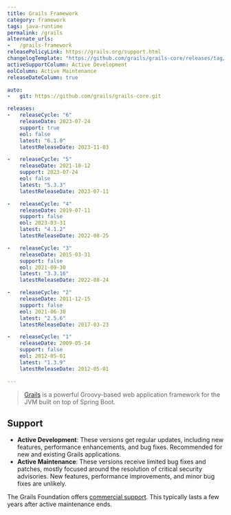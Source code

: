 ```yaml
---
title: Grails Framework
category: framework
tags: java-runtime
permalink: /grails
alternate_urls:
-   /grails-framework
releasePolicyLink: https://grails.org/support.html
changelogTemplate: "https://github.com/grails/grails-core/releases/tag/v__LATEST__"
activeSupportColumn: Active Development
eolColumn: Active Maintenance
releaseDateColumn: true

auto:
-   git: https://github.com/grails/grails-core.git

releases:
-   releaseCycle: "6"
    releaseDate: 2023-07-24
    support: true
    eol: false
    latest: "6.1.0"
    latestReleaseDate: 2023-11-03

-   releaseCycle: "5"
    releaseDate: 2021-10-12
    support: 2023-07-24
    eol: false
    latest: "5.3.3"
    latestReleaseDate: 2023-07-11

-   releaseCycle: "4"
    releaseDate: 2019-07-11
    support: false
    eol: 2023-03-31
    latest: "4.1.2"
    latestReleaseDate: 2022-08-25

-   releaseCycle: "3"
    releaseDate: 2015-03-31
    support: false
    eol: 2021-09-30
    latest: "3.3.16"
    latestReleaseDate: 2022-08-24

-   releaseCycle: "2"
    releaseDate: 2011-12-15
    support: false
    eol: 2021-06-30
    latest: "2.5.6"
    latestReleaseDate: 2017-03-23

-   releaseCycle: "1"
    releaseDate: 2009-05-14
    support: false
    eol: 2012-05-01
    latest: "1.3.9"
    latestReleaseDate: 2012-05-01

---
```


> [Grails](https://grails.org/) is a powerful Groovy-based web application framework for the JVM
> built on top of Spring Boot.

## Support

- **Active Development**: These versions get regular updates, including new features, performance
  enhancements, and bug fixes. Recommended for new and existing Grails applications.
- **Active Maintenance**: These versions receive limited bug fixes and patches, mostly focused
  around the resolution of critical security advisories. New features, performance improvements,
  and minor bug fixes are unlikely.

The Grails Foundation offers [commercial support](https://grails.org/support.html#standard). This typically
lasts a few years after active maintenance ends.
